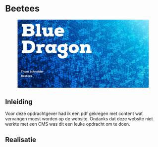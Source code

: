 # Beetees

<figure><img src="../.gitbook/assets/vakbeetees.png" alt=""><figcaption></figcaption></figure>

## Inleiding

Voor deze opdrachtgever had ik een pdf gekregen met content wat vervangen moest worden op de website. Ondanks dat deze website niet werkte met een CMS was dit een leuke opdracht om te doen.

## Realisatie



